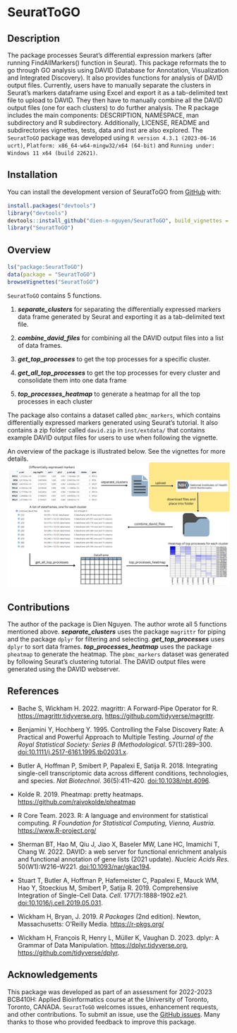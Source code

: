 
<!-- README.md is generated from README.Rmd. Please edit that file -->

# SeuratToGO

## Description

The package processes Seurat’s differential expression markers (after
running FindAllMarkers() function in Seurat). This package reformats the
to go through GO analysis using DAVID (Database for Annotation,
Visualization and Integrated Discovery). It also provides functions for
analysis of DAVID output files. Currently, users have to manually
separate the clusters in Seurat’s markers dataframe using Excel and
export it as a tab-delimited text file to upload to DAVID. They then
have to manually combine all the DAVID output files (one for each
clusters) to do further analysis. The R package includes the main
components: DESCRIPTION, NAMESPACE, man subdirectory and R subdirectory.
Additionally, LICENSE, README and subdirectories vignettes, tests, data
and inst are also explored. The `SeuratToGO` package was developed using
`R version 4.3.1 (2023-06-16 ucrt)`,
`Platform: x86_64-w64-mingw32/x64 (64-bit)` and
`Running under: Windows 11 x64 (build 22621)`.

## Installation

You can install the development version of SeuratToGO from
[GitHub](https://github.com/) with:

``` r
install.packages("devtools")
library("devtools")
devtools::install_github("dien-n-nguyen/SeuratToGO", build_vignettes = TRUE)
library("SeuratToGO")
```

## Overview

``` r
ls("package:SeuratToGO")
data(package = "SeuratToGO") 
browseVignettes("SeuratToGO")
```

`SeuratToGO` contains 5 functions.

1.  ***separate_clusters*** for separating the differentially expressed
    markers data frame generated by Seurat and exporting it as a
    tab-delimited text file.

2.  ***combine_david_files*** for combining all the DAVID output files
    into a list of data frames.

3.  ***get_top_processes*** to get the top processes for a specific
    cluster.

4.  ***get_all_top_processes*** to get the top processes for every
    cluster and consolidate them into one data frame

5.  ***top_processes_heatmap*** to generate a heatmap for all the top
    processes in each cluster

The package also contains a dataset called `pbmc_markers`, which
contains differentially expressed markers generated using Seurat’s
tutorial. It also contains a zip folder called `david.zip` in
`inst/extdata/` that contains example DAVID output files for users to
use when following the vignette.

An overview of the package is illustrated below. See the vignettes for
more details. ![](./inst/extdata/overview_diagram.png)

## Contributions

The author of the package is Dien Nguyen. The author wrote all 5
functions mentioned above. ***separate_clusters*** uses the package
`magrittr` for piping and the package `dplyr` for filtering and
selecting. ***get_top_processes*** uses `dplyr` to sort data frames.
***top_processes_heatmap*** uses the package `pheatmap` to generate the
heatmap. The `pbmc_markers` dataset was generated by following Seurat’s
clustering tutorial. The DAVID output files were generated using the
DAVID webserver.

## References

- Bache S, Wickham H. 2022. magrittr: A Forward-Pipe Operator for R.
  <https://magrittr.tidyverse.org>,
  <https://github.com/tidyverse/magrittr>.

- Benjamini Y, Hochberg Y. 1995. Controlling the False Discovery Rate: A
  Practical and Powerful Approach to Multiple Testing. *Journal of the
  Royal Statistical Society: Series B (Methodological*. 57(1):289–300.
  <doi:10.1111/j.2517-6161.1995.tb02031.x>.

- Butler A, Hoffman P, Smibert P, Papalexi E, Satija R. 2018.
  Integrating single-cell transcriptomic data across different
  conditions, technologies, and species. *Nat Biotechnol*.
  36(5):411–420. <doi:10.1038/nbt.4096>.

- Kolde R. 2019. Pheatmap: pretty heatmaps.
  <https://github.com/raivokolde/pheatmap>

- R Core Team. 2023. R: A language and environment for statistical
  computing. *R Foundation for Statistical Computing, Vienna, Austria.*
  <https://www.R-project.org/>

- Sherman BT, Hao M, Qiu J, Jiao X, Baseler MW, Lane HC, Imamichi T,
  Chang W. 2022. DAVID: a web server for functional enrichment analysis
  and functional annotation of gene lists (2021 update). *Nucleic Acids
  Res.* 50(W1):W216–W221. <doi:10.1093/nar/gkac194>.

- Stuart T, Butler A, Hoffman P, Hafemeister C, Papalexi E, Mauck WM,
  Hao Y, Stoeckius M, Smibert P, Satija R. 2019. Comprehensive
  Integration of Single-Cell Data. *Cell*. 177(7):1888-1902.e21.
  <doi:10.1016/j.cell.2019.05.031>.

- Wickham H, Bryan, J. 2019. *R Packages* (2nd edition). Newton,
  Massachusetts: O’Reilly Media. <https://r-pkgs.org/>

- Wickham H, François R, Henry L, Müller K, Vaughan D. 2023. dplyr: A
  Grammar of Data Manipulation. <https://dplyr.tidyverse.org>,
  <https://github.com/tidyverse/dplyr>.

## Acknowledgements

This package was developed as part of an assessment for 2022-2023
BCB410H: Applied Bioinformatics course at the University of Toronto,
Toronto, CANADA. `SeuratToGO` welcomes issues, enhancement requests, and
other contributions. To submit an issue, use the [GitHub
issues](https://github.com/dien-n-nguyen/SeuratToGO/issues). Many thanks
to those who provided feedback to improve this package.
